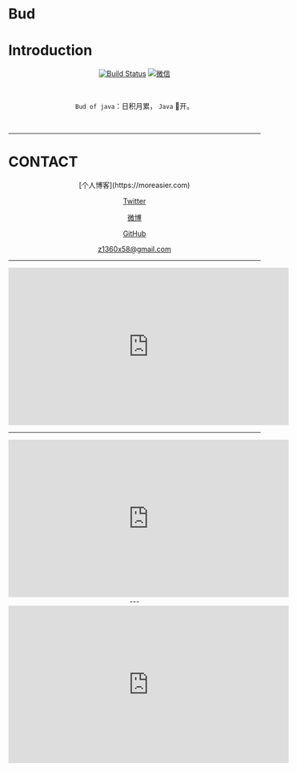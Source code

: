 # Bud

# Introduction

<div align="center">  


[![Build Status](https://travis-ci.org/crossoverJie/JCSprout.svg?branch=master)](https://travis-ci.org/crossoverJie/JCSprout)
[![微信](https://img.shields.io/badge/微信-Z1360X-yellowgreen.svg)](https://jq.wx.com/?_wv=1027&k=5HPYvQk)

[qq0groupsvg]: https://img.shields.io/badge/QQ%E7%BE%A4-787381170-yellowgreen.svg
[qq0group]: https://jq.qq.com/?_wv=1027&k=5HPYvQk


<br>


`Bud of java`：日积月累， `Java` :cherry_blossom:开。

<br/>

</div>

----------


# CONTACT

<div align="center">
[个人博客](https://moreasier.com)

[Twitter](https://twitter.com/zz1360)

[微博](http://weibo.com/zz1360 "微博")

[GitHub](https://github.com/zz1360 "github")

[z1360x58@gmail.com](mailto:z1360x58@gmail.com)

---

<iframe width="560" height="315" src="https://www.youtube.com/embed/jPCJIB1f7jk" frameborder="0" allowfullscreen></iframe>

---
<iframe width="560" height="315" src="https://www.youtube.com/embed/ecSuLdwRATI" frameborder="0" allowfullscreen></iframe>
---

<iframe width="560" height="315" src="https://www.youtube.com/embed/u2Fjzx7fC2g" frameborder="0" allow="accelerometer; autoplay; encrypted-media; gyroscope; picture-in-picture" allowfullscreen></iframe>

</div>
